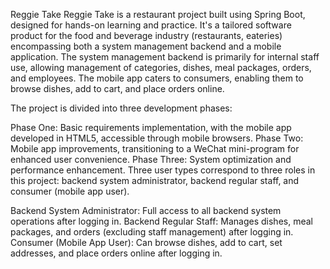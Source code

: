 Reggie Take
Reggie Take is a restaurant project built using Spring Boot, designed for hands-on learning and practice. It's a tailored software product for the food and beverage industry (restaurants, eateries) encompassing both a system management backend and a mobile application. The system management backend is primarily for internal staff use, allowing management of categories, dishes, meal packages, orders, and employees. The mobile app caters to consumers, enabling them to browse dishes, add to cart, and place orders online.

The project is divided into three development phases:

Phase One: Basic requirements implementation, with the mobile app developed in HTML5, accessible through mobile browsers.
Phase Two: Mobile app improvements, transitioning to a WeChat mini-program for enhanced user convenience.
Phase Three: System optimization and performance enhancement.
Three user types correspond to three roles in this project: backend system administrator, backend regular staff, and consumer (mobile app user).

Backend System Administrator: Full access to all backend system operations after logging in.
Backend Regular Staff: Manages dishes, meal packages, and orders (excluding staff management) after logging in.
Consumer (Mobile App User): Can browse dishes, add to cart, set addresses, and place orders online after logging in.









